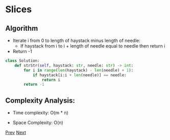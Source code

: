 # Slices

## Algorithm

* Iterate i from 0 to length of haystack minus length of needle:
    * If haystack from i to i + length of needle equal to needle then return i
* Return -1

```python
class Solution:
    def strStr(self, haystack: str, needle: str) -> int:
        for i in range(len(haystack) - len(needle) + 1):
            if haystack[i:i + len(needle)] == needle:
                return i
        return -1
```

## Complexity Analysis:

* Time complexity: O(m * n)

* Space Complexity: O(n)

[Prev](solution1.md) [Next](solution3.md)